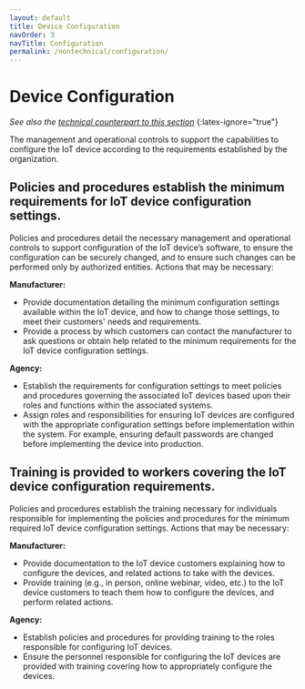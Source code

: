 ```yaml
---
layout: default
title: Device Configuration
navOrder: 3
navTitle: Configuration
permalink: /nontechnical/configuration/
---
```


# Device Configuration

_See also the [technical counterpart to this section](../_Technical/configuration.md)_
{:latex-ignore="true"}

The management and operational controls to support the capabilities to configure the IoT device according to the requirements established by the organization. 

## Policies and procedures establish the minimum requirements for IoT device configuration settings.

Policies and procedures detail the necessary management and operational controls to support configuration of the IoT device’s software, to ensure the configuration can be securely changed, and to ensure such changes can be performed only by authorized entities. Actions that may be necessary:

**Manufacturer:**

- Provide documentation detailing the minimum configuration settings available within the IoT device, and how to change those settings, to meet their customers' needs and requirements.
- Provide a process by which customers can contact the manufacturer to ask questions or obtain help related to the minimum requirements for the IoT device configuration settings.

**Agency:**

- Establish the requirements for configuration settings to meet policies and procedures governing the associated IoT devices based upon their roles and functions within the associated systems.
- Assign roles and responsibilities for ensuring IoT devices are configured with the appropriate configuration settings before implementation within the system. For example, ensuring default passwords are changed before implementing the device into production.

## Training is provided to workers covering the IoT device configuration requirements.

Policies and procedures establish the training necessary for individuals responsible for implementing the policies and procedures for the minimum required IoT device configuration settings. Actions that may be necessary:

**Manufacturer:**

- Provide documentation to the IoT device customers explaining how to configure the devices, and related actions to take with the devices.
- Provide training (e.g., in person, online webinar, video, etc.) to the IoT device customers to teach them how to configure the devices, and perform related actions.

**Agency:**

- Establish policies and procedures for providing training to the roles responsible for configuring IoT devices.
- Ensure the personnel responsible for configuring the IoT devices are provided with training covering how to appropriately configure the devices.
